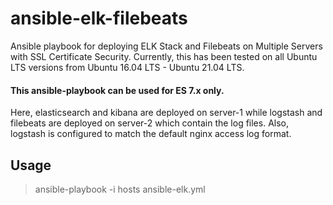 # ansible-elk-filebeats
Ansible playbook for deploying ELK Stack and Filebeats on Multiple Servers with SSL Certificate Security. Currently, this has been tested on all Ubuntu LTS versions from Ubuntu 16.04 LTS - Ubuntu 21.04 LTS.
#### This ansible-playbook can be used for ES 7.x only. 
Here, elasticsearch and kibana are deployed on server-1 while logstash and filebeats are deployed on server-2 which contain the log files. Also, logstash is configured to match the default nginx access log format.
## Usage
> ansible-playbook -i hosts ansible-elk.yml
